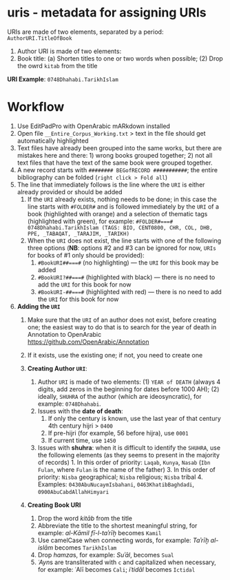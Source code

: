 # uris - metadata for assigning URIs

URIs are made of two elements, separated by a period: `AuthorURI.TitleOfBook`

1. Author URI is made of two elements: 
2. Book title: (a) Shorten titles to one or two words when possible; (2) Drop the owrd `kitab` from the title **URI Example**: `0748Dhahabi.TarikhIslam` 

# Workflow

1. Use EditPadPro with OpenArabic mARkdown installed
2. Open file `__Entire_Corpus_Working.txt` > text in the file should get automatically highlighted
3. Text files have already been grouped into the same works, but there are mistakes here and there: 1) wrong books grouped together; 2) not all text files that have the text of the same book were grouped together.
4. A new record starts with `######## BEGofRECORD ###########`; the entire bibliography can be folded (`right click > Fold all`) 
5. The line that immediately follows is the line where the `URI` is either already provided or should be added
	1. If the `URI` already exists, nothing needs to be done; in this case the line starts with `#FOLDER#` and is followed immediately by the `URI` of a book (highlighted with orange) and a selection of thematic tags (highlighted with green), for example: `#FOLDER#===# 0748Dhahabi.TarikhIslam (TAGS: BIO, CENT0800, CHR, COL, DHB, PPE, _TABAQAT, _TARAJIM, _TARIKH)`
	2. When the `URI` does not exist, the line starts with one of the following three options (**NB**: options #2 and #3 can be ignored for now, `URIs` for books of #1 only should be provided): 
		1. `#BookURI##===#` (no highlighting) — the `URI` for this book may be added
		2. `#BookURI?##===#` (highlighted with black) — there is no need to add the `URI` for this book for now
		3. `#BookURI-##===#` (highlighted with red) — there is no need to add the `URI` for this book for now
6. **Adding the `URI`**
	1. Make sure that the `URI` of an author does not exist, before creating one; the easiest way to do that is to search for the year of death in Annotation to OpenArabic https://github.com/OpenArabic/Annotation
	2. If it exists, use the existing one; if not, you need to create one

	3. **Creating Author `URI`**:
		1. Author `URI` is made of two elements:  (1) `YEAR of DEATH` (always 4 digits, add zeros in the beginning for dates before 1000 AH); (2) ideally, `SHUHRA` of the author (which are ideosyncratic), for example: `0748Dhahabi`.
		2. Issues with the **date of death**:
			1. If only the century is known, use the last year of that century 4th century hijri > `0400`
			2. If pre-hijri (for example, 56 before hijra), use `0001` 
			3. If current time, use `1450`
		3. Issues with **shuhra**: when it is difficult to identify the `SHUHRA`, use the following elements (as they seems to present in the majority of records)
				1. In this order of priority: `Laqab`, `Kunya`, `Nasab` (`Ibn Fulan`, where `Fulan` is the name of the father)
				3. In this order of priority: `Nisba` geographical; `Nisba` religious; `Nisba` tribal
				4. Examples: `0430AbuNucaymIsbahani`, `0463KhatibBaghdadi`, `0900AbuCabdAllahHimyari`

	4. **Creating Book URI**
		1. Drop the word *kitāb* from the title
		2. Abbreviate the title to the shortest meaningful string, for example: *al-Kāmil fī-l-taʾrīḫ* becomes `Kamil`
		2. Use camelCase when connecting words, for example: *Taʾrīḫ al-islām* becomes `TarikhIslam`
		2. Drop *hamza*s, for example: *Suʾāl*, becomes `Sual`
		3. *ʿAyn*s are transliterated with `c` and capitalized when necessary, for example: ʿAlī becomes `Cali`; *iʿtidāl* becomes `Ictidal` 